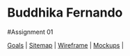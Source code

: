 # Buddhika Fernando

#Assignment 01

[Goals](https://docs.google.com/document/d/1JJCo69sgAONYbrfK-SQw1h1-zvGEKKLhOzGsHH9yVlE/edit?usp=sharing)  |
[Sitemap](https://www.gloomaps.com/ZwvK4z4wQT)  |
[Wireframe](https://drive.google.com/file/d/1kCe1raA0NnWPxaboeVfaDwhtAvtbAOvq/view?usp=sharing)  |
[Mockups](https://www.figma.com/design/K8vkKuwx2lmNnz7AfQ4Htu/Mockup-Creation?node-id=0-1&t=RaOROewKGdEhe5U8-1)  | 
